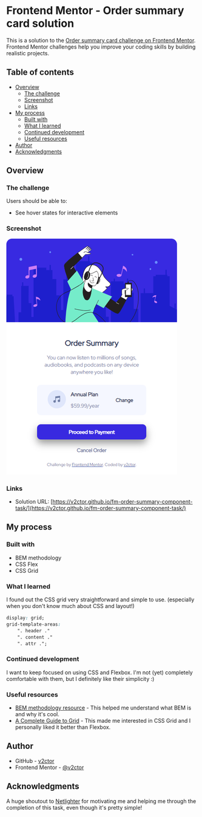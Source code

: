 # Frontend Mentor - Order summary card solution

This is a solution to the [Order summary card challenge on Frontend Mentor](https://www.frontendmentor.io/challenges/order-summary-component-QlPmajDUj). Frontend Mentor challenges help you improve your coding skills by building realistic projects. 

## Table of contents

- [Overview](#overview)
  - [The challenge](#the-challenge)
  - [Screenshot](#screenshot)
  - [Links](#links)
- [My process](#my-process)
  - [Built with](#built-with)
  - [What I learned](#what-i-learned)
  - [Continued development](#continued-development)
  - [Useful resources](#useful-resources)
- [Author](#author)
- [Acknowledgments](#acknowledgments)

## Overview

### The challenge

Users should be able to:

- See hover states for interactive elements

### Screenshot

![](./screenshot.png)

### Links

- Solution URL: [https://v2ctor.github.io/fm-order-summary-component-task/](https://v2ctor.github.io/fm-order-summary-component-task/)

## My process

### Built with

- BEM methodology
- CSS Flex
- CSS Grid

### What I learned

I found out the CSS grid very straightforward and simple to use. (especially when you don't know much about CSS and layout!)

```css
display: grid;
grid-template-areas:
    ". header ."
    ". content ."
    ". attr .";
```

### Continued development

I want to keep focused on using CSS and Flexbox. I'm not (yet) completely comfortable with them, but I definitely like their simplicity :)

### Useful resources

- [BEM methodology resource](https://ru.bem.info/methodology/html/) - This helped me understand what BEM is and why it's cool.
- [A Complete Guide to Grid](https://css-tricks.com/snippets/css/complete-guide-grid/) - This made me interested in CSS Grid and I personally liked it better than Flexbox.

## Author

- GitHub - [v2ctor](https://github.com/v2ctor)
- Frontend Mentor - [@v2ctor](https://www.frontendmentor.io/profile/v2ctor)

## Acknowledgments

A huge shoutout to [Netlighter](https://github.com/Netlighter) for motivating me and helping me through the completion of this task, even though it's pretty simple!